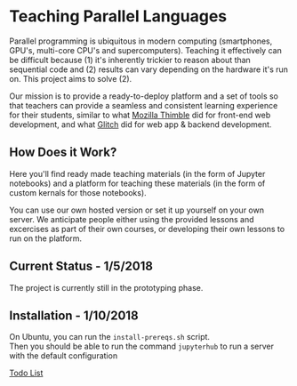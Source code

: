# Teaching Parallel Languages

Parallel programming is ubiquitous in modern computing (smartphones, GPU's, multi-core CPU's and supercomputers). Teaching it effectively can be difficult because (1) it's inherently trickier to reason about than sequential code and (2) results can vary depending on the hardware it's run on. This project aims to solve (2). 

Our mission is to provide a ready-to-deploy platform and a set of tools so that teachers can provide a seamless and consistent learning experience for their students, similar to what [Mozilla Thimble](http://thimble.mozilla.org/) did for front-end web development, and what [Glitch](https://glitch.com/) did for web app & backend development. 

## How Does it Work?

Here you'll find ready made teaching materials (in the form of Jupyter notebooks) and a platform for teaching these materials (in the form of custom kernals for those notebooks). 

You can use our own hosted version or set it up yourself on your own server. We anticipate people either using the provided lessons and excercises as part of their own courses, or developing their own lessons to run on the platform. 

## Current Status - 1/5/2018

The project is currently still in the prototyping phase. 

## Installation - 1/10/2018

On Ubuntu, you can run the `install-prereqs.sh` script.  
Then you should be able to run the command `jupyterhub` to run a server with the default configuration

[Todo List](Todo.md)
